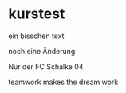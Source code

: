 # kurstest

ein bisschen text

noch eine Änderung

Nur der FC Schalke 04

teamwork makes the dream work
